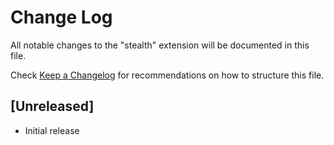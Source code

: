 # Change Log

All notable changes to the "stealth" extension will be documented in this file.

Check [Keep a Changelog](http://keepachangelog.com/) for recommendations on how to structure this file.

## [Unreleased]

- Initial release
